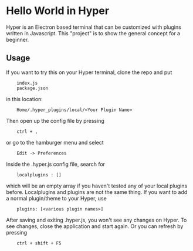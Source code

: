 # Hello World in Hyper

Hyper is an Electron based terminal that can be customized with plugins written in Javascript. 
This "project" is to show the general concept for a beginner.

## Usage
If you want to try this on your Hyper terminal, clone the repo and put 
```
    index.js
    package.json
```
in this location:
```
    Home/.hyper_plugins/local/<Your Plugin Name>
```
Then open up the config file by pressing
``` 
    ctrl + ,
```
or go to the hamburger menu and select
```
    Edit -> Preferences
```
Inside the .hyper.js config file, search for
```
    localplugins : []
```
which will be an empty array if you haven't tested any of your local plugins before. 
Localplugins and plugins are not the same thing. If you want to add a normal plugin/theme to your Hyper, use 
```
    plugins: [<various plugin names>]
```
After saving and exiting .hyper.js, you won't see any changes on Hyper. To see changes, close the application and start again. Or you can refresh by pressing
```
    ctrl + shift + F5
```
